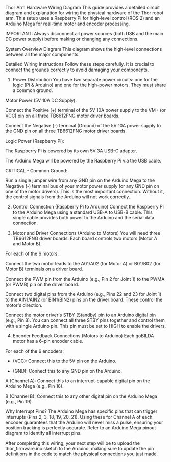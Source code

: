 Thor Arm Hardware Wiring Diagram
This guide provides a detailed circuit diagram and explanation for wiring the physical hardware of the Thor robot arm. This setup uses a Raspberry Pi for high-level control (ROS 2) and an Arduino Mega for real-time motor and encoder processing.

IMPORTANT: Always disconnect all power sources (both USB and the main DC power supply) before making or changing any connections.

System Overview Diagram
This diagram shows the high-level connections between all the major components.

Detailed Wiring Instructions
Follow these steps carefully. It is crucial to connect the grounds correctly to avoid damaging your components.

1. Power Distribution
You have two separate power circuits: one for the logic (Pi & Arduino) and one for the high-power motors. They must share a common ground.

Motor Power (5V 10A DC Supply):

Connect the Positive (+) terminal of the 5V 10A power supply to the VM+ (or VCC) pin on all three TB6612FNG motor driver boards.

Connect the Negative (-) terminal (Ground) of the 5V 10A power supply to the GND pin on all three TB6612FNG motor driver boards.

Logic Power (Raspberry Pi):

The Raspberry Pi is powered by its own 5V 3A USB-C adapter.

The Arduino Mega will be powered by the Raspberry Pi via the USB cable.

CRITICAL - Common Ground:

Run a single jumper wire from any GND pin on the Arduino Mega to the Negative (-) terminal bus of your motor power supply (or any GND pin on one of the motor drivers). This is the most important connection. Without it, the control signals from the Arduino will not work correctly.

2. Control Connection (Raspberry Pi to Arduino)
Connect the Raspberry Pi to the Arduino Mega using a standard USB-A to USB-B cable. This single cable provides both power to the Arduino and the serial data connection.

3. Motor and Driver Connections (Arduino to Motors)
You will need three TB6612FNG driver boards. Each board controls two motors (Motor A and Motor B).

For each of the 6 motors:

Connect the two motor leads to the A01/A02 (for Motor A) or B01/B02 (for Motor B) terminals on a driver board.

Connect the PWM pin from the Arduino (e.g., Pin 2 for Joint 1) to the PWMA (or PWMB) pin on the driver board.

Connect two digital pins from the Arduino (e.g., Pins 22 and 23 for Joint 1) to the AIN1/AIN2 (or BIN1/BIN2) pins on the driver board. These control the motor's direction.

Connect the motor driver's STBY (Standby) pin to an Arduino digital pin (e.g., Pin 8). You can connect all three STBY pins together and control them with a single Arduino pin. This pin must be set to HIGH to enable the drivers.

4. Encoder Feedback Connections (Motors to Arduino)
Each goBILDA motor has a 6-pin encoder cable.

For each of the 6 encoders:

+ (VCC): Connect this to the 5V pin on the Arduino.

- (GND): Connect this to any GND pin on the Arduino.

A (Channel A): Connect this to an interrupt-capable digital pin on the Arduino Mega (e.g., Pin 18).

B (Channel B): Connect this to any other digital pin on the Arduino Mega (e.g., Pin 19).

Why Interrupt Pins?
The Arduino Mega has specific pins that can trigger interrupts (Pins 2, 3, 18, 19, 20, 21). Using these for Channel A of each encoder guarantees that the Arduino will never miss a pulse, ensuring your position tracking is perfectly accurate. Refer to an Arduino Mega pinout diagram to identify all interrupt pins.

After completing this wiring, your next step will be to upload the thor_firmware.ino sketch to the Arduino, making sure to update the pin definitions in the code to match the physical connections you just made.